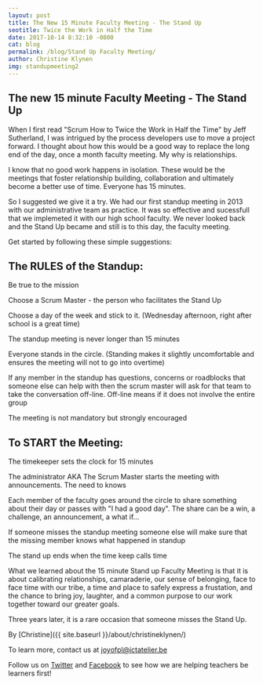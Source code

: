 ```yaml
---
layout: post
title: The New 15 Minute Faculty Meeting - The Stand Up
seotitle: Twice the Work in Half the Time
date: 2017-10-14 8:32:10 -0800
cat: blog
permalink: /blog/Stand Up Faculty Meeting/
author: Christine Klynen
img: standupmeeting2
---
```

The new 15 minute Faculty Meeting - The Stand Up
------
When I first read "Scrum How to Twice the Work in Half the Time" by Jeff Sutherland, I was intrigued by the process developers use to move a project forward. I thought about how this would be a good way to replace the long end of the day, once a month faculty meeting. My why is relationships. 

I know that no good work happens in isolation. These would be the meetings that foster relationship building, collaboration and ultimately become a better use of time. Everyone has 15 minutes. 

So I suggested we give it a try. We had our first standup meeting in 2013 with our administrative team as practice. It was so effective and sucessfull that we implemeted it with our high school faculty. We never looked back and the Stand Up became and still is to this day, the faculty meeting.

Get started by following these simple suggestions:

The RULES of the Standup: 
------
Be true to the mission

Choose a Scrum Master - the person who facilitates the Stand Up

Choose a day of the week and stick to it. (Wednesday afternoon, right after school is a great time)

The standup meeting is never longer than 15 minutes

Everyone stands in the circle. (Standing makes it slightly uncomfortable and ensures the meeting will not to go into overtime)

If any member in the standup has questions, concerns or roadblocks that someone else can help with then the scrum master will ask for that team to take the conversation off-line. Off-line means if it does not involve the entire group

The meeting is not mandatory but strongly encouraged

To START the Meeting:
------

The timekeeper sets the clock for 15 minutes

The administrator AKA The Scrum Master starts the meeting with announcements. The need to knows

Each member of the faculty goes around the circle to share something about their day or passes with "I had a good day". The share can be a win, a challenge, an announcement, a what if...

If someone misses the standup meeting someone else will make sure that the missing member knows what happened in standup

The stand up ends when the time keep calls time

What we learned about the 15 minute Stand up Faculty Meeting is that it is about calibrating relationships, camaraderie, our sense of belonging, face to face time with our tribe, a time and place to safely express a frustation, and the chance to bring joy, laughter, and a common purpose to our work together toward our greater goals. 

Three years later, it is a rare occasion that someone misses the Stand Up.

By
[Christine]({{ site.baseurl }}/about/christineklynen/)

To learn more, contact us at joyofpl@ictatelier.be 

Follow us on [Twitter](https://twitter.com/joyofpl) and [Facebook](https://www.facebook.com/joyofpl/) to see how we are helping teachers be learners first! 
